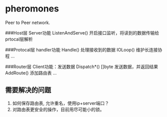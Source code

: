 # pheromones
Peer to Peer network.

###Host层 Server功能
ListenAndServe() 开启接口监听，将读到的数据传输给prtocal层解析

###Protocal层 handler功能
Handle() 处理接收到的数据
IOLoop() 维护长连接协程
...

###Router层 Client功能：发送数据
Dispatch*() []byte 发送数据，并返回结果  
AddRoute() 添加路由表
...

## 需要解决的问题
1. 如何保存路由表, 允许重名，使用ip+server端口？
2. 对路由表更安全的操作，目前用尽可能小的锁。